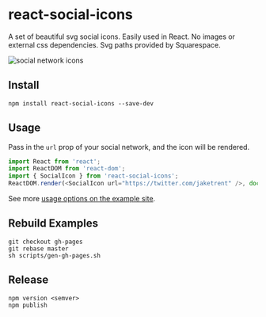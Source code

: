 # react-social-icons

A set of beautiful svg social icons.  Easily used in React.  No images or external css dependencies.  Svg paths provided by Squarespace.

![social network icons](https://i.imgur.com/RoIt9OD.png)

## Install

```
npm install react-social-icons --save-dev
```

## Usage

Pass in the `url` prop of your social network, and the icon will be rendered.

```js
import React from 'react';
import ReactDOM from 'react-dom';
import { SocialIcon } from 'react-social-icons';
ReactDOM.render(<SocialIcon url="https://twitter.com/jaketrent" />, document.body);
```

See more [usage options on the example site](https://jaketrent.github.io/react-social-icons/).

## Rebuild Examples

```
git checkout gh-pages
git rebase master
sh scripts/gen-gh-pages.sh
```

## Release

```
npm version <semver>
npm publish
```
